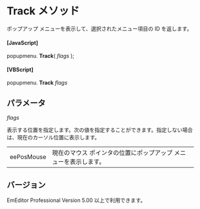 # Track メソッド

ポップアップ メニューを表示して、選択されたメニュー項目の ID を返します。

#### \[JavaScript\]

popupmenu. **Track**( _flags_ );

#### \[VBScript\]

popupmenu. **Track** _flags_

## パラメータ

_flags_

表示する位置を指定します。次の値を指定することができます。指定しない場合は、現在のカーソル位置に表示します。

|     |     |
| --- | --- |
| eePosMouse | 現在のマウス ポインタの位置にポップアップ メニューを表示します。 |

## バージョン

EmEditor Professional Version 5.00 以上で利用できます。